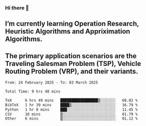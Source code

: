 ### Hi there 👋
## I’m currently learning Operation Research, Heuristic Algorithms and Appriximation Algorithms.
## The primary application scenarios are the Traveling Salesman Problem (TSP), Vehicle Routing Problem (VRP), and their variants.
<!--START_SECTION:waka-->

```txt
From: 24 February 2025 - To: 03 March 2025

Total Time: 9 hrs 48 mins

TeX      6 hrs 49 mins   █████████████████▒░░░░░░░   68.82 %
BibTeX   1 hr 39 mins    ████▒░░░░░░░░░░░░░░░░░░░░   16.79 %
Python   1 hr 8 mins     ███░░░░░░░░░░░░░░░░░░░░░░   11.45 %
CSV      10 mins         ▒░░░░░░░░░░░░░░░░░░░░░░░░   01.79 %
Other    6 mins          ▒░░░░░░░░░░░░░░░░░░░░░░░░   01.12 %
```

<!--END_SECTION:waka-->
<!--
**Bookervsky/Bookervsky** is a ✨ _special_ ✨ repository because its `README.md` (this file) appears on your GitHub profile.

Here are some ideas to get you started:

- 🔭 I’m currently working on ...
- 🌱 I’m currently learning ...
- 👯 I’m looking to collaborate on ...
- 🤔 I’m looking for help with ...
- 💬 Ask me about ...
- 📫 How to reach me: ...
- 😄 Pronouns: ...
- ⚡ Fun fact: ...
-->
